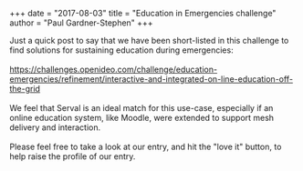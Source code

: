 +++
date = "2017-08-03"
title = "Education in Emergencies challenge"
author = "Paul Gardner-Stephen"
+++

<div class="post-body entry-content" id="post-body-33834780661016188" itemprop="description articleBody">
Just a quick post to say that we have been short-listed in this challenge to find solutions for sustaining education during emergencies:<br/>
<br/>
<a href="https://challenges.openideo.com/challenge/education-emergencies/refinement/interactive-and-integrated-on-line-education-off-the-grid">https://challenges.openideo.com/challenge/education-emergencies/refinement/interactive-and-integrated-on-line-education-off-the-grid</a><br/>
<br/>
We feel that Serval is an ideal match for this use-case, especially if an online education system, like Moodle, were extended to support mesh delivery and interaction.<br/>
<br/>
Please feel free to take a look at our entry, and hit the "love it" button, to help raise the profile of our entry.
<div></div>
</div>